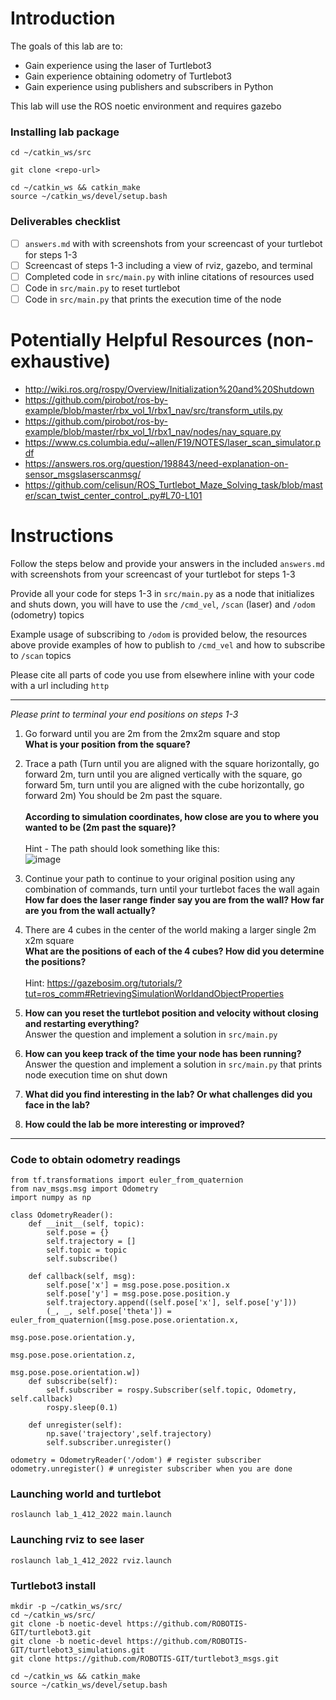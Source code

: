 # Introduction
The goals of this lab are to:
* Gain experience using the laser of Turtlebot3
* Gain experience obtaining odometry of Turtlebot3
* Gain experience using publishers and subscribers in Python

This lab will use the ROS noetic environment and requires gazebo

### Installing lab package
```
cd ~/catkin_ws/src

git clone <repo-url>

cd ~/catkin_ws && catkin_make
source ~/catkin_ws/devel/setup.bash
```

### Deliverables checklist
- [ ] `answers.md` with with screenshots from your screencast of your turtlebot for steps 1-3
- [ ] Screencast of steps 1-3 including a view of rviz, gazebo, and terminal
- [ ] Completed code in `src/main.py` with inline citations of resources used
- [ ] Code in `src/main.py` to reset turtlebot
- [ ] Code in `src/main.py` that prints the execution time of the node

# Potentially Helpful Resources (non-exhaustive)
* http://wiki.ros.org/rospy/Overview/Initialization%20and%20Shutdown
* https://github.com/pirobot/ros-by-example/blob/master/rbx_vol_1/rbx1_nav/src/transform_utils.py
* https://github.com/pirobot/ros-by-example/blob/master/rbx_vol_1/rbx1_nav/nodes/nav_square.py
* https://www.cs.columbia.edu/~allen/F19/NOTES/laser_scan_simulator.pdf
* https://answers.ros.org/question/198843/need-explanation-on-sensor_msgslaserscanmsg/
* https://github.com/celisun/ROS_Turtlebot_Maze_Solving_task/blob/master/scan_twist_center_control_.py#L70-L101

# Instructions
Follow the steps below and provide your answers in the included `answers.md` with screenshots from your screencast of your turtlebot for steps 1-3

Provide all your code for steps 1-3 in `src/main.py` as a node that initializes and shuts down, you will have to use the `/cmd_vel`, `/scan` (laser) and `/odom` (odometry) topics

Example usage of subscribing to `/odom` is provided below, the resources above provide examples of how to publish to `/cmd_vel` and how to subscribe to `/scan` topics

Please cite all parts of code you use from elsewhere inline with your code with a url including `http`

<hr>

*Please print to terminal your end positions on steps 1-3*

1. Go forward until you are 2m from the 2mx2m square and stop<br>
**What is your position from the square?**

2. Trace a path (Turn until you are aligned with the square horizontally, go forward 2m, turn until you are aligned vertically with the square, go forward 5m, turn until you are aligned with the cube horizontally, go forward 2m)
You should be 2m past the square.<br><br> **According to simulation coordinates, how close are you to where you wanted to be (2m past the square)?**
<br><br>
Hint - The path should look something like this:
<br>![image](https://user-images.githubusercontent.com/9467666/149637976-f5addfaf-0aef-4e5e-b692-89d683d85696.png)

3. Continue your path to continue to your original position using any combination of commands, turn until your turtlebot faces the wall again<br>
**How far does the laser range finder say you are from the wall? How far are you from the wall actually?**<br>

4. There are 4 cubes in the center of the world making a larger single 2m x2m square<br>
**What are the positions of each of the 4 cubes? How did you determine the positions?**<br><br>
Hint: https://gazebosim.org/tutorials/?tut=ros_comm#RetrievingSimulationWorldandObjectProperties

5. **How can you reset the turtlebot position and velocity without closing and restarting everything?**<br> Answer the question and implement a solution in `src/main.py`

6. **How can you keep track of the time your node has been running?**<br> Answer the question and implement a solution in `src/main.py` that prints node execution time on shut down

7. **What did you find interesting in the lab? Or what challenges did you face in the lab?**<br>
8. **How could the lab be more interesting or improved?**<br>
<hr>

### Code to obtain odometry readings
```
from tf.transformations import euler_from_quaternion
from nav_msgs.msg import Odometry
import numpy as np

class OdometryReader():
    def __init__(self, topic):
        self.pose = {}
        self.trajectory = []
        self.topic = topic
        self.subscribe()

    def callback(self, msg):
        self.pose['x'] = msg.pose.pose.position.x
        self.pose['y'] = msg.pose.pose.position.y
        self.trajectory.append((self.pose['x'], self.pose['y']))
        (_, _, self.pose['theta']) = euler_from_quaternion([msg.pose.pose.orientation.x, 
                                                            msg.pose.pose.orientation.y, 
                                                            msg.pose.pose.orientation.z, 
                                                            msg.pose.pose.orientation.w])
    def subscribe(self):
        self.subscriber = rospy.Subscriber(self.topic, Odometry, self.callback)
        rospy.sleep(0.1)

    def unregister(self):
        np.save('trajectory',self.trajectory)
        self.subscriber.unregister()
        
odometry = OdometryReader('/odom') # register subscriber
odometry.unregister() # unregister subscriber when you are done
```
### Launching world and turtlebot
`roslaunch lab_1_412_2022 main.launch`

### Launching rviz to see laser
`roslaunch lab_1_412_2022 rviz.launch`

### Turtlebot3 install
```
mkdir -p ~/catkin_ws/src/
cd ~/catkin_ws/src/
git clone -b noetic-devel https://github.com/ROBOTIS-GIT/turtlebot3.git
git clone -b noetic-devel https://github.com/ROBOTIS-GIT/turtlebot3_simulations.git
git clone https://github.com/ROBOTIS-GIT/turtlebot3_msgs.git

cd ~/catkin_ws && catkin_make
source ~/catkin_ws/devel/setup.bash
```
